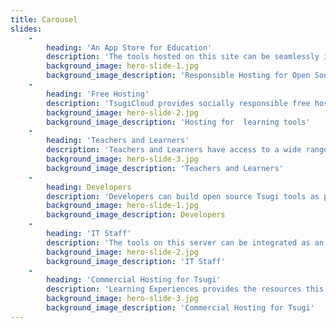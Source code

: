 ```yaml
---
title: Carousel
slides:
    -
        heading: 'An App Store for Education'
        description: 'The tools hosted on this site can be seamlessly integrated into Google Classroom or any Learning Management System that supports IMS Learning Tools Interoperability.'
        background_image: hero-slide-1.jpg
        background_image_description: 'Responsible Hosting for Open Source Tsugi tools'
    -
        heading: 'Free Hosting'
        description: 'TsugiCloud provides socially responsible free hosting of open source Tsugi tools that are developed as part of the Tsugi project.'
        background_image: hero-slide-2.jpg
        background_image_description: 'Hosting for  learning tools'
    -
        heading: 'Teachers and Learners'
        description: 'Teachers and Learners have access to a wide range of tools to improve the overall user experience in their courses.'
        background_image: hero-slide-3.jpg
        background_image_description: 'Teachers and Learners'
    -
        heading: Developers
        description: 'Developers can build open source Tsugi tools as part of the Apereo Project and submit them to be hosted on this service.'
        background_image: hero-slide-1.jpg
        background_image_description: Developers
    -
        heading: 'IT Staff'
        description: 'The tools on this server can be integrated as an App Store into an LMS that supports the IMS Content Item Message standard or Google Classroom.  Also, Tsugi and the Tsugi Tools project are all 100% open source so a school has the option to host their own independent instance of a Tsugi App Store.'
        background_image: hero-slide-2.jpg
        background_image_description: 'IT Staff'
    -
        heading: 'Commercial Hosting for Tsugi'
        description: 'Learning Experiences provides the resources this site is free to use. You can purchase commercial hosting for Tsugi from Learning Experiences.'
        background_image: hero-slide-3.jpg
        background_image_description: 'Commercial Hosting for Tsugi'
---
```


